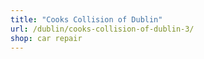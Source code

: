```yaml
---
title: "Cooks Collision of Dublin"
url: /dublin/cooks-collision-of-dublin-3/
shop: car repair
---
```

